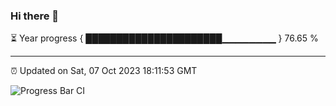 ### Hi there 👋

⏳ Year progress { ██████████████████████▁▁▁▁▁▁▁▁ } 76.65 %

---

⏰ Updated on Sat, 07 Oct 2023 18:11:53 GMT

![Progress Bar CI](https://github.com/liununu/liununu/workflows/Progress%20Bar%20CI/badge.svg)
